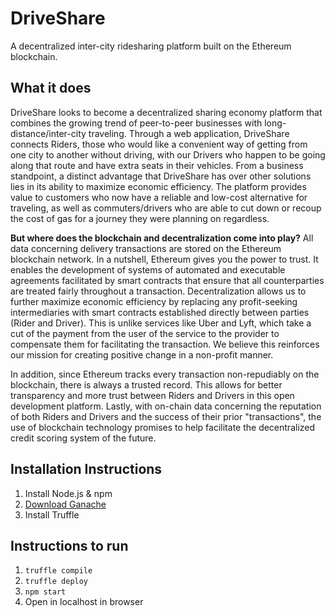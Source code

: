 # DriveShare
A decentralized inter-city ridesharing platform built on the Ethereum blockchain.



## What it does
DriveShare looks to become a decentralized sharing economy platform that combines the growing trend of peer-to-peer businesses with long-distance/inter-city traveling. Through a web application, DriveShare connects Riders, those who would like a convenient way of getting from one city to another without driving, with our Drivers who happen to be going along that route and have extra seats in their vehicles. From a business standpoint, a distinct advantage that DriveShare has over other solutions lies in its ability to maximize economic efficiency. The platform provides value to customers who now have a reliable and low-cost alternative for traveling, as well as commuters/drivers who are able to cut down or recoup the cost of gas for a journey they were planning on regardless.

**But where does the blockchain and decentralization come into play?**
All data concerning delivery transactions are stored on the Ethereum blockchain network. In a nutshell, Ethereum gives you the power to trust. It enables the development of systems of automated and executable agreements facilitated by smart contracts that ensure that all counterparties are treated fairly throughout a transaction. Decentralization allows us to further maximize economic efficiency by replacing any profit-seeking intermediaries with smart contracts established directly between parties (Rider and Driver). This is unlike services like Uber and Lyft, which take a cut of the payment from the user of the service to the provider to compensate them for facilitating the transaction. We believe this reinforces our mission for creating positive change in a non-profit manner.

In addition, since Ethereum tracks every transaction non-repudiably on the blockchain, there is always a trusted record. This allows for better transparency and more trust between Riders and Drivers in this open development platform. Lastly, with on-chain data concerning the reputation of both Riders and Drivers and the success of their prior "transactions", the use of blockchain technology promises to help facilitate the decentralized credit scoring system of the future.

## Installation Instructions
1. Install Node.js & npm
2. [Download Ganache](http://truffleframework.com/ganache/)
3. Install Truffle

## Instructions to run
1. `truffle compile`
2. `truffle deploy`
3. `npm start`
4. Open in localhost in browser
